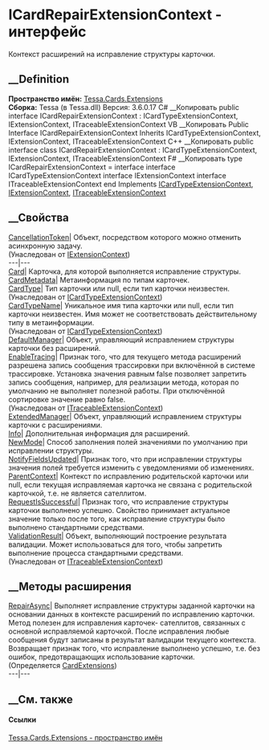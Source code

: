 # ICardRepairExtensionContext - интерфейс
Контекст расширений на исправление структуры карточки.
## __Definition
 **Пространство имён:** [Tessa.Cards.Extensions](N_Tessa_Cards_Extensions.htm)  
 **Сборка:** Tessa (в Tessa.dll) Версия: 3.6.0.17
C# __Копировать
     public interface ICardRepairExtensionContext : ICardTypeExtensionContext, 
    	IExtensionContext, ITraceableExtensionContext
VB __Копировать
     Public Interface ICardRepairExtensionContext
    	Inherits ICardTypeExtensionContext, IExtensionContext, ITraceableExtensionContext
C++ __Копировать
     public interface class ICardRepairExtensionContext : ICardTypeExtensionContext, 
    	IExtensionContext, ITraceableExtensionContext
F# __Копировать
     type ICardRepairExtensionContext = 
        interface
            interface ICardTypeExtensionContext
            interface IExtensionContext
            interface ITraceableExtensionContext
        end
Implements
    [ICardTypeExtensionContext](T_Tessa_Cards_Extensions_ICardTypeExtensionContext.htm), [IExtensionContext](T_Tessa_Extensions_IExtensionContext.htm), [ITraceableExtensionContext](T_Tessa_Extensions_ITraceableExtensionContext.htm)
##  __Свойства
[CancellationToken](P_Tessa_Extensions_IExtensionContext_CancellationToken.htm)|
Объект, посредством которого можно отменить асинхронную задачу.  
(Унаследован от [IExtensionContext](T_Tessa_Extensions_IExtensionContext.htm))  
---|---  
[Card](P_Tessa_Cards_Extensions_ICardRepairExtensionContext_Card.htm)|
Карточка, для которой выполняется исправление структуры.  
[CardMetadata](P_Tessa_Cards_Extensions_ICardRepairExtensionContext_CardMetadata.htm)|
Метаинформация по типам карточек.  
[CardType](P_Tessa_Cards_Extensions_ICardTypeExtensionContext_CardType.htm)|
Тип карточки или null, если тип карточки неизвестен.  
(Унаследован от
[ICardTypeExtensionContext](T_Tessa_Cards_Extensions_ICardTypeExtensionContext.htm))  
[CardTypeName](P_Tessa_Cards_Extensions_ICardTypeExtensionContext_CardTypeName.htm)|
Уникальное имя типа карточки или null, если тип карточки неизвестен. Имя может
не соответствовать действительному типу в метаинформации.  
(Унаследован от
[ICardTypeExtensionContext](T_Tessa_Cards_Extensions_ICardTypeExtensionContext.htm))  
[DefaultManager](P_Tessa_Cards_Extensions_ICardRepairExtensionContext_DefaultManager.htm)|
Объект, управляющий исправлением структуры карточки без расширений.  
[EnableTracing](P_Tessa_Extensions_ITraceableExtensionContext_EnableTracing.htm)|
Признак того, что для текущего метода расширений разрешена запись сообщения
трассировки при включённой в системе трассировке. Установка значения равным
false позволяет запретить запись сообщения, например, для реализации метода,
которая по умолчанию не выполняет полезной работы. При отключённой сортировке
значение равно false.  
(Унаследован от
[ITraceableExtensionContext](T_Tessa_Extensions_ITraceableExtensionContext.htm))  
[ExtendedManager](P_Tessa_Cards_Extensions_ICardRepairExtensionContext_ExtendedManager.htm)|
Объект, управляющий исправлением структуры карточки с расширениями.  
[Info](P_Tessa_Cards_Extensions_ICardRepairExtensionContext_Info.htm)|
Дополнительная информация для расширений.  
[NewMode](P_Tessa_Cards_Extensions_ICardRepairExtensionContext_NewMode.htm)|
Способ заполнения полей значениями по умолчанию при исправлении структуры.  
[NotifyFieldsUpdated](P_Tessa_Cards_Extensions_ICardRepairExtensionContext_NotifyFieldsUpdated.htm)|
Признак того, что при исправлении структуры значения полей требуется изменить
с уведомлениями об изменениях.  
[ParentContext](P_Tessa_Cards_Extensions_ICardRepairExtensionContext_ParentContext.htm)|
Контекст по исправлению родительской карточки или null, если текущая
исправляемая карточка не связана с родительской карточкой, т.е. не является
сателлитом.  
[RequestIsSuccessful](P_Tessa_Cards_Extensions_ICardRepairExtensionContext_RequestIsSuccessful.htm)|
Признак того, что исправление структуры карточки выполнено успешно. Свойство
принимает актуальное значение только после того, как исправление структуры
было выполнено стандартными средствами.  
[ValidationResult](P_Tessa_Extensions_ITraceableExtensionContext_ValidationResult.htm)|
Объект, выполняющий построение результата валидации. Может использоваться для
того, чтобы запретить выполнение процесса стандартными средствами.  
(Унаследован от
[ITraceableExtensionContext](T_Tessa_Extensions_ITraceableExtensionContext.htm))  
##  __Методы расширения
[RepairAsync](M_Tessa_Cards_CardExtensions_RepairAsync.htm)|  Выполняет
исправление структуры заданной карточки на основании данных в контексте
расширений по исправлению карточки. Метод полезен для исправления карточек-
сателлитов, связанных с основной исправляемой карточкой. После исправления
любые сообщения будут записаны в результат валидации текущего контекста.
Возвращает признак того, что исправление выполнено успешно, т.е. без ошибок,
предотвращающих использование карточки.  
(Определяется [CardExtensions](T_Tessa_Cards_CardExtensions.htm))  
---|---  
##  __См. также
#### Ссылки
[Tessa.Cards.Extensions - пространство имён](N_Tessa_Cards_Extensions.htm)
